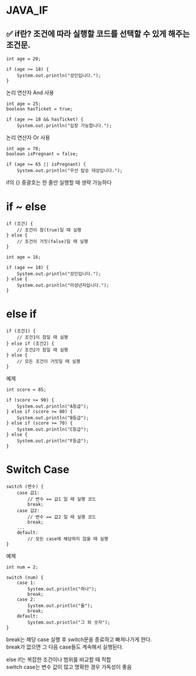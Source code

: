 # JAVA_IF  

## ✅ if란? 조건에 따라 실행할 코드를 선택할 수 있게 해주는 조건문.  
  
```
int age = 20;

if (age >= 18) {
    System.out.println("성인입니다.");
}
```

논리 연산자 And 사용  
```
int age = 25;
boolean hasTicket = true;

if (age >= 18 && hasTicket) {
    System.out.println("입장 가능합니다.");
```

논리 연산자 Or 사용
```
int age = 70;
boolean isPregnant = false;

if (age >= 65 || isPregnant) {
    System.out.println("우선 탑승 대상입니다.");
```

if의 {} 중괄호는 한 줄만 실행할 때 생략 가능하다  



# if ~ else  
```
if (조건) {
    // 조건이 참(true)일 때 실행
} else {
    // 조건이 거짓(false)일 때 실행
}
```
  
```
int age = 16;

if (age >= 18) {
    System.out.println("성인입니다.");
} else {
    System.out.println("미성년자입니다.");
}
```


# else if  
```
if (조건1) {
    // 조건1이 참일 때 실행
} else if (조건2) {
    // 조건2가 참일 때 실행
} else {
    // 모든 조건이 거짓일 때 실행
}
```
예제  
```
int score = 85;

if (score >= 90) {
    System.out.println("A등급");
} else if (score >= 80) {
    System.out.println("B등급");
} else if (score >= 70) {
    System.out.println("C등급");
} else {
    System.out.println("F등급");
}
```

# Switch Case  

```
switch (변수) {
    case 값1:
        // 변수 == 값1 일 때 실행 코드
        break;
    case 값2:
        // 변수 == 값2 일 때 실행 코드
        break;
    ...
    default:
        // 모든 case에 해당하지 않을 때 실행
}
```
예제  
```
int num = 2;

switch (num) {
    case 1:
        System.out.println("하나");
        break;
    case 2:
        System.out.println("둘");
        break;
    default:
        System.out.println("그 외 숫자");
}
```

break는 해당 case 실행 후 switch문을 종료하고 빠져나가게 한다.  
break가 없으면 그 다음 case들도 계속해서 실행된다.  


else if는 복잡한 조건이나 범위를 비교할 때 적합  
switch case는 변수 값이 많고 명확한 경우 가독성이 좋음  
